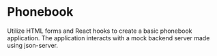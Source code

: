 # Phonebook

Utilize HTML forms and React hooks to create a basic phonebook application. The application interacts with a mock backend server made using json-server.